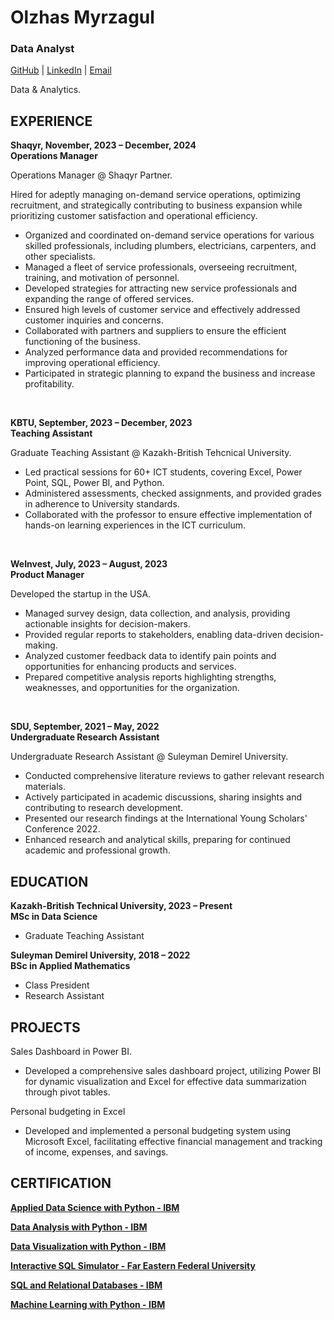 
# Olzhas Myrzagul
### Data Analyst
[GitHub](https://github.com/OlzhasMyrzagul) | [LinkedIn](http://www.linkedin.com/in/olzhasm) | [Email](mailto:myrzagul.olzhas@gmail.com)

Data & Analytics.

EXPERIENCE
-
**Shaqyr, November, 2023 – December, 2024 <br>
Operations Manager**

Operations Manager @ Shaqyr Partner.

Hired for adeptly managing on-demand service operations, optimizing recruitment, and strategically contributing to business expansion while prioritizing customer satisfaction and operational efficiency.

- Organized and coordinated on-demand service operations for various skilled professionals, including plumbers, electricians, carpenters, and other specialists.
- Managed a fleet of service professionals, overseeing recruitment, training, and motivation of personnel.
- Developed strategies for attracting new service professionals and expanding the range of offered services.
- Ensured high levels of customer service and effectively addressed customer inquiries and concerns.
- Collaborated with partners and suppliers to ensure the efficient functioning of the business.
- Analyzed performance data and provided recommendations for improving operational efficiency.
- Participated in strategic planning to expand the business and increase profitability.

<br>

**KBTU, September, 2023 – December, 2023 <br>
Teaching Assistant**

Graduate Teaching Assistant @ Kazakh-British Tehcnical University.

- Led practical sessions for 60+ ICT students, covering Excel, Power Point, SQL, Power BI, and Python.
- Administered assessments, checked assignments, and provided grades in adherence to University standards.
- Collaborated with the professor to ensure effective implementation of hands-on learning experiences in the ICT curriculum.

<br>

**WeInvest, July, 2023 – August, 2023 <br>
Product Manager**

Developed the startup in the USA.

- Managed survey design, data collection, and analysis, providing actionable insights for decision-makers.
- Provided regular reports to stakeholders, enabling data-driven decision-making.
- Analyzed customer feedback data to identify pain points and opportunities for enhancing products and services.
- Prepared competitive analysis reports highlighting strengths, weaknesses, and opportunities for the organization.

<br>

**SDU, September, 2021 – May, 2022 <br>
Undergraduate Research Assistant**

Undergraduate Research Assistant @ Suleyman Demirel University.

- Conducted comprehensive literature reviews to gather relevant research materials.
- Actively participated in academic discussions, sharing insights and contributing to research development.
- Presented our research findings at the International Young Scholars' Conference 2022.
- Enhanced research and analytical skills, preparing for continued academic and professional growth.


EDUCATION
- 
**Kazakh-British Technical University, 2023 – Present <br>
MSc in Data Science**

 - Graduate Teaching Assistant

**Suleyman Demirel University, 2018 – 2022 <br>
BSc in Applied Mathematics**

 - Class President
 - Research Assistant

PROJECTS
-
Sales Dashboard in Power BI.

- Developed a comprehensive sales dashboard project, utilizing Power BI for dynamic visualization and Excel for effective data summarization through pivot tables.

Personal budgeting in Excel

- Developed and implemented a personal budgeting system using Microsoft Excel, facilitating effective financial management and tracking of income, expenses, and savings.


CERTIFICATION
-
**[Applied Data Science with Python - IBM](https://www.credly.com/badges/adcbe5d9-e548-44c1-93fb-7a381c9a7a2d)**

**[Data Analysis with Python - IBM](https://courses.cognitiveclass.ai/certificates/15d6e35de4a74b739c2d7aa9842f0620)**

**[Data Visualization with Python - IBM](https://courses.cognitiveclass.ai/certificates/60a3c25446e34b9ba29446e791b466d0)**

**[Interactive SQL Simulator - Far Eastern Federal University](https://stepik.org/cert/1874153?lang=en)**

**[SQL and Relational Databases - IBM](https://courses.cognitiveclass.ai/certificates/28547650b9c24a42a4b2fbf649b95464)**

**[Machine Learning with Python - IBM](https://courses.cognitiveclass.ai/certificates/d0127775142b485a85bb76c5b5685896)**
